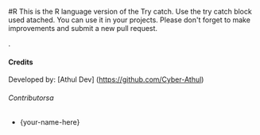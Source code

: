 
#R
This is the R language version of the Try catch. Use the try catch block used atached.
 You can use it in your projects. Please don't forget to make  improvements and submit a new pull request.

.
#### Credits

Developed by: [Athul Dev] (https://github.com/Cyber-Athul)


###### Contributorsa
* {your-name-here}

